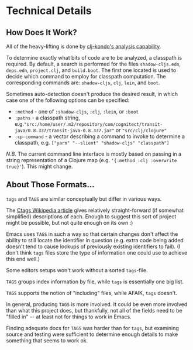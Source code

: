# Technical Details

## How Does It Work?

All of the heavy-lifting is done by [clj-kondo's analysis capability](https://github.com/borkdude/clj-kondo/analysis).

To determine exactly what bits of code are to be analyzed, a classpath is required.  By default, a search is performed for the files `shadow-cljs.edn`, `deps.edn`, `project.clj`, and `build.boot`.  The first one located is used to decide which command to employ for classpath computation.  The corresponding commands are: `shadow-cljs`, `clj`, `lein`, and `boot`.

Sometimes auto-detection doesn't produce the desired result, in which case one of the following options can be specified:

* `:method` - one of `:shadow-cljs`, `:clj`, `:lein`, or `:boot`
* `:paths` - a classpath string, e.g.`"src:/home/user/.m2/repository/com/cognitect/transit-java/0.8.337/transit-java-0.8.337.jar"` or `"src/clj/clojure"`
* `:cp-command` - a vector describing a command to invoke to determine a classpath, e.g. `["yarn" "--slient" "shadow-cljs" "classpath"]`

_N.B._ The current command line interface is mostly based on passing in a string representation of a Clojure map (e.g. `'{:method :clj :overwrite true}'`).  This might change.

## About Those Formats...

`tags` and `TAGS` are similar conceptually but differ in various ways.

The [Ctags Wikipedia article](https://en.wikipedia.org/wiki/Ctags#Tags_file_formats) gives relatively straight-forward (if somewhat simplified) descriptions of each.  Enough to suggest this sort of project might be possible, but not quite enough on its own :)

Emacs uses `TAGS` in such a way so that certain changes don't affect the ability to still locate the identifier in question (e.g. extra code being added doesn't tend to cause lookups of previously existing identifiers to fail).  (I don't think `tags` files store the type of information one could use to achieve this end well.)

Some editors setups won't work without a sorted `tags`-file.

`TAGS` groups index information by file, while `tags` is essentially one big list.

`TAGS` supports the notion of "including" files, while AFAIK, `tags` doesn't.

In general, producing `TAGS` is more involved.  It could be even more involved than what this project does, but thankfully, not all of the fields need to be "filled in" -- at least not for things to work in Emacs.

Finding adequate docs for `TAGS` was harder than for `tags`, but examining source and testing were sufficient to determine enough details to make something that seems to work ok.

